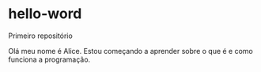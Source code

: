 # hello-word
Primeiro repositório


Olá meu nome é Alice.
Estou começando a aprender sobre o que é e como funciona a programação.
